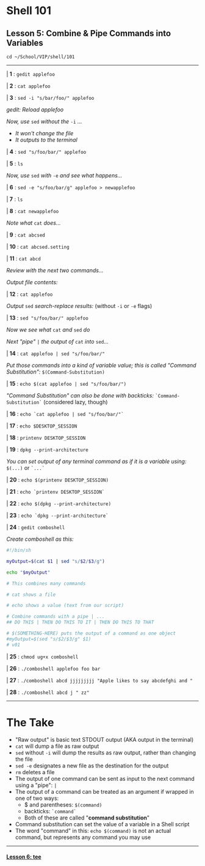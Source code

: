 # Shell 101
## Lesson 5: Combine & Pipe Commands into Variables

`cd ~/School/VIP/shell/101`

___

| **1** : `gedit applefoo`

| **2** : `cat applefoo`

| **3** : `sed -i "s/bar/foo/" applefoo`

*gedit: Reload applefoo*

*Now, use* `sed` *without the* `-i` *...*
  - *It won't change the file*
  - *It outputs to the terminal*

| **4** : `sed "s/foo/bar/" applefoo`

| **5** : `ls`

*Now, use* `sed` *with* `-e` *and see what happens...*

| **6** : `sed -e "s/foo/bar/g" applefoo > newapplefoo`

| **7** : `ls`

| **8** : `cat newapplefoo`

*Note what* `cat` *does...*

| **9** : `cat abcsed`

| **10** : `cat abcsed.setting`

| **11** : `cat abcd`

*Review with the next two commands...*

*Output file contents:*

| **12** : `cat applefoo`

*Output* `sed` *search-replace results:* (without `-i` or `-e` flags)

| **13** : `sed "s/foo/bar/" applefoo`

*Now we see what* `cat` *and* `sed` *do*

*Next "pipe"* `|` *the output of* `cat` *into* `sed`*...*

| **14** : `cat applefoo | sed "s/foo/bar/"`

*Put those commands into a kind of variable value; this is called "Command Substitution":* `$(Command-Substitution)`

| **15** : `echo $(cat applefoo | sed "s/foo/bar/")`

*"Command Substitution" can also be done with backticks:* `` `Command-Substitution` `` (considered lazy, though)

| **16** : `` echo `cat applefoo | sed "s/foo/bar/"` ``

| **17** : `echo $DESKTOP_SESSION`

| **18** : `printenv DESKTOP_SESSION`

| **19** : `dpkg --print-architecture`

*You can set output of any terminal command as if it is a variable using:* `$(...)` or `` `...` ``

| **20** : `echo $(printenv DESKTOP_SESSION)`

| **21** : `` echo `printenv DESKTOP_SESSION` ``

| **22** : `echo $(dpkg --print-architecture)`

| **23** : `` echo `dpkg --print-architecture` ``

| **24** : `gedit comboshell`

*Create comboshell as this:*
```sh
#!/bin/sh

myOutput=$(cat $1 | sed "s/$2/$3/g")

echo "$myOutput"

# This combines many commands

# cat shows a file

# echo shows a value (text from our script)

# Combine commands with a pipe | ...
## DO THIS | THEN DO THIS TO IT | THEN DO THIS TO THAT

# $(SOMETHING-HERE) puts the output of a command as one object
#myOutput=$(sed "s/$2/$3/g" $1)
# v01
```

| **25** : `chmod ug+x comboshell`

| **26** : `./comboshell applefoo foo bar`

| **27** : `./comboshell abcd jjjjjjjjj "Apple likes to say abcdefghi and "`

| **28** : `./comboshell abcd j " zz"`

___

# The Take

- "Raw output" is basic text STDOUT output (AKA output in the terminal)
- `cat` will dump a file as raw output
- `sed` without `-i` will dump the results as raw output, rather than changing the file
- `sed -e` designates a new file as the destination for the output
- `rm` deletes a file
- The output of one command can be sent as input to the next command using a "pipe": `|`
- The output of a command can be treated as an argument if wrapped in one of two ways:
  - $ and parentheses: `$(command)`
  - backticks: ``` `command` ```
  - Both of these are called "**command substitution**"
- Command substitution can set the value of a variable in a Shell script
- The word "command" in this: `echo $(command)` is not an actual command, but represents any command you may use

___

#### [Lesson 6: tee](https://github.com/inkVerb/vip/blob/master/101-shell/Lesson-06.md)
